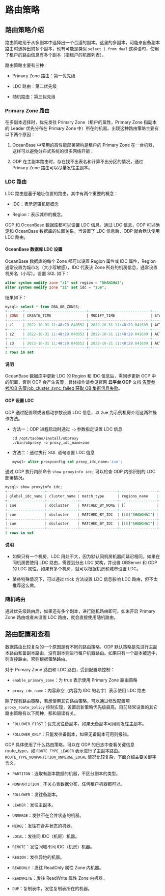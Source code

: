 # 路由策略

## 路由策略介绍

路由策略用于从多副本中选择出一个合适的副本。这里的多副本，可能来自备副本路由时选择出的多个副本，也有可能是类似 `select 1 from dual` 这种语句，使用了租户的路由信息有多个副本（指租户的机器列表）。

路由策略主要有三种：

* Primary Zone 路由：第一优先级

* LDC 路由：第二优先级

* 随机路由：第三优先级

### Primary Zone 路由

在多副本选择时，优先发往 Primary Zone（租户的属性，Primary Zone 指副本的 Leader 优先分布在 Primary Zone 中）所在的机器。出现这种路由策略主要有以下两个原因：

1. OceanBase 中常用的高性能部署架构是租户的 Primary Zone 在一台机器，这样可以避免分布式系统的很多网络开销；

2. ODP 在主副本路由时，存在找不出表名和计算不出分区的情况，通过 Primary Zone 路由可以尽量发往主副本。

### LDC 路由

LDC 路由是基于地址位置的路由，其中有两个重要的概念：

* IDC：表示逻辑机房概念

* Region：表示城市的概念。

ODP 和 OceanBase 数据库都可以设置 LDC 信息。通过 LDC 信息，ODP 可以确定和 OceanBase 数据库的位置关系。当设置了 LDC 信息后，ODP 就会默认使用 LDC 路由。

#### OceanBase 数据库 LDC 设置

OceanBase 数据库的每个 Zone 都可以设置 Region 属性或 IDC 属性，Region 通常设置为城市名（大小写敏感），IDC 代表该 Zone 所处的机房信息，通常设置机房名（小写）。设置 SQL 如下：

```sql
alter system modify zone "z1" set region = "SHANGHAI";
alter system modify zone "z1" set idc = "zue";
```

结果如下：

```sql
mysql> select * from DBA_OB_ZONES;
+-------+----------------------------+----------------------------+--------+-----+----------------+-----------+
| ZONE  | CREATE_TIME                | MODIFY_TIME                | STATUS | IDC | REGION         | TYPE      |
+-------+----------------------------+----------------------------+--------+-----+----------------+-----------+
| z1    | 2022-10-31 11:48:29.040552 | 2022-10-31 11:48:29.041609 | ACTIVE | zue | SHANGHAI       | ReadWrite |
+-------+----------------------------+----------------------------+--------+-----+----------------+-----------+
| z2    | 2022-10-31 11:48:29.040552 | 2022-10-31 11:48:29.041609 | ACTIVE | zue | SHANGHAI       | ReadWrite |
+-------+----------------------------+----------------------------+--------+-----+----------------+-----------+
| z3    | 2022-10-31 11:48:29.040552 | 2022-10-31 11:48:29.041609 | ACTIVE | ztg | HANGZHOU       | ReadOnly  |
+-------+----------------------------+----------------------------+--------+-----+----------------+-----------+
3 rows in set
```

<main id="notice" type='explain'>
  <h4>说明</h4>
  <p>OceanBase 数据库中更新 LDC 的 Region 和 IDC 信息后，需同步更新 OCP 中的配置，否则 OCP 会产生告警，具体操作请参见官网 <b>云平台 OCP</b> 文档 <a href="https://www.oceanbase.com/docs/enterprise-oceanbase-ocp-cn-10000000002099251"> 告警参考/OB 告警/ob_cluster_sync_failed 获取 OB 集群信息失败</a>。</p>
</main>

#### ODP 设置 LDC

ODP 通过配置项或者启动参数设置 LDC 信息，以 zue 为示例机房介绍这两种操作方法。

* 方法一：ODP 进程启动时通过 `-o` 参数指定设置 LDC 信息
  
  ```shell
  cd /opt/taobao/install/obproxy
  ./bin/obproxy -o proxy_idc_name=zue
  ```

* 方法二：通过执行 SQL 语句设置 LDC 信息
  
  ```sql
  mysql> alter proxyconfig set proxy_idc_name='zue';
  ```

通过 ODP 执行内部命令 `show proxyinfo idc;` 可以检查 ODP 内部识别的 LDC 部署情况。

```sql
mysql> show proxyinfo idc;
+-----------------+--------------+-----------------+-----------------+--------------------------------------------------------+-------------+--------------------+
| global_idc_name | cluster_name | match_type      | regions_name    | same_idc                                               | same_region | other_region       |
+-----------------+--------------+-----------------+-----------------+--------------------------------------------------------+-------------+--------------------+
| zue             | obcluster    | MATCHED_BY_NONE | []              | [[0]"z1", [1]"z1", [2]"z2", [3]"z2", [4]"z3", [5]"z3"] | []          | []                 |
+-----------------+--------------+-----------------+-----------------+--------------------------------------------------------+-------------+--------------------+
| zue             | obcluster    | MATCHED_BY_IDC  | [[0]"SHANGHAI"] | [[0]"z1", [1]"z1", [2]"z2", [3]"z2"]                   | []          | [[0]"z3", [1]"z3"] |
+-----------------+--------------+-----------------+-----------------+--------------------------------------------------------+-------------+--------------------+
| zue             | obcluster    | MATCHED_BY_IDC  | [[0]"SHANGHAI"] | [[0]"z1", [1]"z1", [2]"z2", [3]"z2"]                   | []          | [[0]"z3", [1]"z3"] |
+-----------------+--------------+-----------------+-----------------+--------------------------------------------------------+-------------+--------------------+
3 rows in set
```

<main id="notice" type='explain'>
  <h4>说明</h4>
  <ul>
  <li>
  <p>如果只有一个机房，LDC 用处不大，因为默认同机房机器间延迟相同。如果在同机房要使用 LDC 路由，需要划分出 LDC 架构，并设置 OBServer 和 ODP 的 LDC 属性。如果有多个机房，就可以根据机房和城市设置 LDC。</p>
  </li>
  <li>
  <p>某些特殊情况下，可以通过 trick 方法设置 LDC 信息影响 LDC 路由，但不太推荐这么做。</p>
  </li>
  </ul>
</main>

### 随机路由

通过优先级路由后，如果还有多个副本，进行随机路由即可。如未开启 Primary Zone 路由或者未设置 LDC 路由，就会直接使用随机路由。

## 路由配置和查看

数据路由比较复杂的一个原因是有不同的路由策略，ODP 默认策略是先进行主副本路由和备副本路由，没有副本则进行租户机器路由。如果只有一个副本被选中，则直接路由，否则根据策略路由。

对于 Primary Zone 路由和 LDC 路由，受到配置项控制：

* `enable_primary_zone`：为 true 表示使用 Primary Zone 路由策略

* `proxy_idc_name`：内容非空（内容为 IDC 的名字）表示使用 LDC 路由

除了现有路由策略，若想使用其它路由策略，可以通过修改配置项 `proxy_route_policy` 控制实现，设置后新策略优先级最高。目前经常设置的其它路由策略有以下两种，都和弱读有关。

* `FOLLOWER_FIRST`：优先发往备副本，如果无备副本可用则发往主副本。

* `FOLLOWER_ONLY`：只能发往备副本，如果无备副本可用则报错。

ODP 具体使用了什么路由策略，可以在 ODP 的日志中查看关键信息 route_type，如 `ROUTE_TYPE_LEADER` 表示进行了主副本路由。`ROUTE_TYPE_NONPARTITION_UNMERGE_LOCAL` 情况比较复杂，下面介绍主要关键字含义。

* `PARTITON`：选取有副本数据的机器，不区分副本的类型。

* `NONPARTITION`：不关心表数据分布，任何租户机器都可以。

* `FOLLOWER`：发往备副本。

* `LEADER`：发往主副本。

* `UNMERGE`：发往不在合并状态的机器。

* `MERGE`：发往在合并状态的机器。

* `LOCAL`：发往同 IDC（机房）机器。

* `REMOTE`：发往同城不同 IDC（机房）机器。

* `REGION`：发往异地的机器。

* `READONLY`：发往 ReadOnly 属性 Zone 内机器。

* `READWRITE`：发往 ReadWrite 属性 Zone 内机器。

* `DUP`：复制表中，发往复制表所在的机器。
